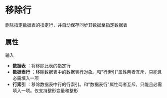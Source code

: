 # 移除行

删除指定数据表的指定行，并自动保存同步其数据至指定数据表

## 属性

输入

- **数据表** ：将移除此表的指定行
- **数据表行** ：移除数据表中的数据表行对象。和&quot;行索引&quot;属性两者互斥，只能且必需填入一项
- **行索引** ：移除数据表中行的行索引。和&quot;数据表行&quot;属性两者互斥，只能且必需填入一项。仅支持整形变量和整形
